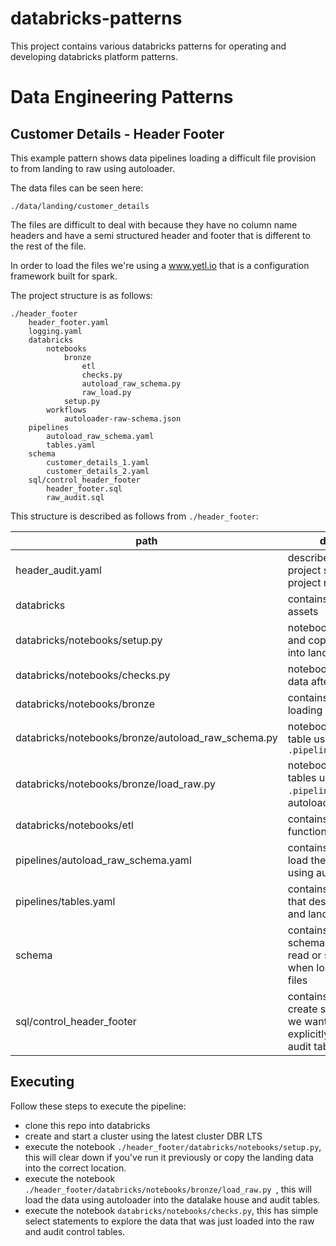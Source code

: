 # databricks-patterns

This project contains various databricks patterns for operating and developing databricks platform patterns.

# Data Engineering Patterns


## Customer Details - Header Footer

This example pattern shows data pipelines loading a difficult file provision to from landing to raw using autoloader.

The data files can be seen here:

```
./data/landing/customer_details
```

The files are difficult to deal with because they have no column name headers and have a semi structured header and footer that is different to the rest of the file.

In order to load the files we're using a www.yetl.io that is a configuration framework built for spark.

The project structure is as follows:

```
./header_footer
    header_footer.yaml
    logging.yaml
    databricks
        notebooks
            bronze
                etl
                checks.py
                autoload_raw_schema.py
                raw_load.py
            setup.py
        workflows
            autoloader-raw-schema.json
    pipelines
        autoload_raw_schema.yaml
        tables.yaml
    schema
        customer_details_1.yaml
        customer_details_2.yaml
    sql/control_header_footer
        header_footer.sql
        raw_audit.sql
```

This structure is described as follows from `./header_footer`:

| path | description |
|-|-|
|header_audit.yaml                                   | describes to yetl the project structure and project name |
|databricks                                          | contains all databricks assets |
|databricks/notebooks/setup.py                       | notebook to clear down and copy the demo data into landing |
|databricks/notebooks/checks.py                      | notebook to explore the data after loading |
|databricks/notebooks/bronze                         | contains notebooks for loading bronze or raw |
|databricks/notebooks/bronze/autoload_raw_schema.py  | notebook to load a raw table using the config in `.pipelines`|
|databricks/notebooks/bronze/load_raw.py             | notebook to load all raw tables using the config in `.pipelines`, calls autoload_raw_schema.py|
|databricks/notebooks/etl                            | contains reusable python functions to load tables |
|pipelines/autoload_raw_schema.yaml                  | contains configuration to load the datalake house using autoloader |
|pipelines/tables.yaml                               | contains configuration that describes the tables and landing files to load |
|schema                                              | contains the spark schema for schema on read or schema hinting when loading the landing files |
|sql/control_header_footer                           | contains SQL table create scripts for tables we want to declare explicitly, in this case the audit tables we'll create |

## Executing

Follow these steps to execute the pipeline:

- clone this repo into databricks
- create and start a cluster using the latest cluster DBR LTS
- execute the notebook `./header_footer/databricks/notebooks/setup.py`, this will clear down if you've run it previously or copy the landing data into the correct location.
- execute the notebook `./header_footer/databricks/notebooks/bronze/load_raw.py `, this will load the data using autoloader into the datalake house and audit tables.
- execute the notebook `databricks/notebooks/checks.py`, this has simple select statements to explore the data that was just loaded into the raw and audit control tables.


